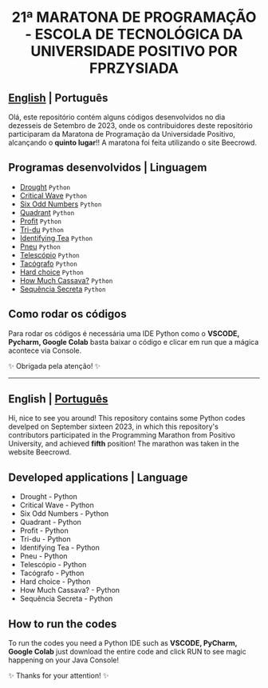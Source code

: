 <h1 align="center">
  <br>21ª MARATONA DE PROGRAMAÇÃO - ESCOLA DE TECNOLÓGICA DA UNIVERSIDADE POSITIVO POR FPRZYSIADA</h1>


<a id="pt-readme"></a>
## [English](#en-readme) | Português

Olá, este repositório contém alguns códigos desenvolvidos no dia dezesseis de Setembro de 2023, onde os contribuidores deste repositório participaram da Maratona de Programação da Universidade Positivo, alcançando o **quinto lugar**!! A maratona foi feita utilizando o site Beecrowd. 


## Programas desenvolvidos   |     Linguagem

- [Drought](https://github.com/GabrielaSchmitt/16-MARATONA-DE-PROGRAMA-O-CTI-UP/blob/main/Drought.py) `Python`
- [Critical Wave](https://github.com/GabrielaSchmitt/21-MARATONA-DE-PROGRAMA-O-CTI-UP/blob/main/CriticalWave.py) `Python`
- [Six Odd Numbers](https://github.com/GabrielaSchmitt/16-MARATONA-DE-PROGRAMA-O-CTI-UP/blob/main/SixOddNumbers.py) `Python`
- [Quadrant](https://github.com/GabrielaSchmitt/16-MARATONA-DE-PROGRAMA-O-CTI-UP/blob/main/Quadrant.py) `Python`
- [Profit](https://github.com/GabrielaSchmitt/16-MARATONA-DE-PROGRAMA-O-CTI-UP/blob/main/Profit.abap) `Python`
- [Tri-du](https://github.com/GabrielaSchmitt/16-MARATONA-DE-PROGRAMA-O-CTI-UP/blob/main/Tri-du.py) `Python`
- [Identifying Tea](https://github.com/GabrielaSchmitt/16-MARATONA-DE-PROGRAMA-O-CTI-UP/blob/main/IdentifyingTea.py) `Python`
- [Pneu](https://github.com/GabrielaSchmitt/16-MARATONA-DE-PROGRAMA-O-CTI-UP/blob/main/Pneu.py) `Python`
- [Telescópio](https://github.com/GabrielaSchmitt/16-MARATONA-DE-PROGRAMA-O-CTI-UP/blob/main/Telescopio.py) `Python`
- [Tacógrafo](https://github.com/GabrielaSchmitt/16-MARATONA-DE-PROGRAMA-O-CTI-UP/blob/main/Tacografo.py) `Python`
- [Hard choice](https://github.com/GabrielaSchmitt/16-MARATONA-DE-PROGRAMA-O-CTI-UP/blob/main/HardChoice.py) `Python`
- [How Much Cassava?](https://github.com/GabrielaSchmitt/16-MARATONA-DE-PROGRAMA-O-CTI-UP/blob/main/HowMuchCassava.py) `Python`
- [Sequência Secreta](https://github.com/GabrielaSchmitt/16-MARATONA-DE-PROGRAMA-O-CTI-UP/blob/main/SequenciaSecreta.py) `Python`

## Como rodar os códigos

Para rodar os códigos é necessária uma IDE Python como o **VSCODE, Pycharm, Google Colab** basta baixar o código e clicar em run que a mágica acontece via Console. 

✨ Obrigada pela atenção! ✨

-------

<a id="en-readme"></a>
## English | [Português](#pt-readme)


Hi, nice to see you around! This repository contains some Python codes develped on September sixteen 2023, in which this repository's contributors participated in the Programming Marathon from Positivo University, and achieved **fifth** position! The marathon was taken in the website Beecrowd. 


## Developed applications    |     Language

- Drought - Python
- Critical Wave - Python
- Six Odd Numbers - Python
- Quadrant - Python
- Profit - Python
- Tri-du - Python
- Identifying Tea - Python
- Pneu - Python
- Telescópio - Python
- Tacógrafo - Python
- Hard choice - Python
- How Much Cassava? - Python
- Sequência Secreta - Python

## How to run the codes

To run the codes you need a Python IDE such as **VSCODE, PyCharm, Google Colab**   just download the entire code and click RUN to see magic happening on your Java Console! 


✨ Thanks for your attention! ✨
